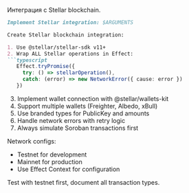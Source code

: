 Интеграция с Stellar blockchain.

```markdown
Implement Stellar integration: $ARGUMENTS

Create Stellar blockchain integration:

1. Use @stellar/stellar-sdk v11+
2. Wrap ALL Stellar operations in Effect:
```typescript
   Effect.tryPromise({
     try: () => stellarOperation(),
     catch: (error) => new NetworkError({ cause: error })
   })
```

3. Implement wallet connection with @stellar/wallets-kit
4. Support multiple wallets (Freighter, Albedo, xBull)
5. Use branded types for PublicKey and amounts
6. Handle network errors with retry logic
7. Always simulate Soroban transactions first

Network configs:

- Testnet for development
- Mainnet for production
- Use Effect Context for configuration

Test with testnet first, document all transaction types.
